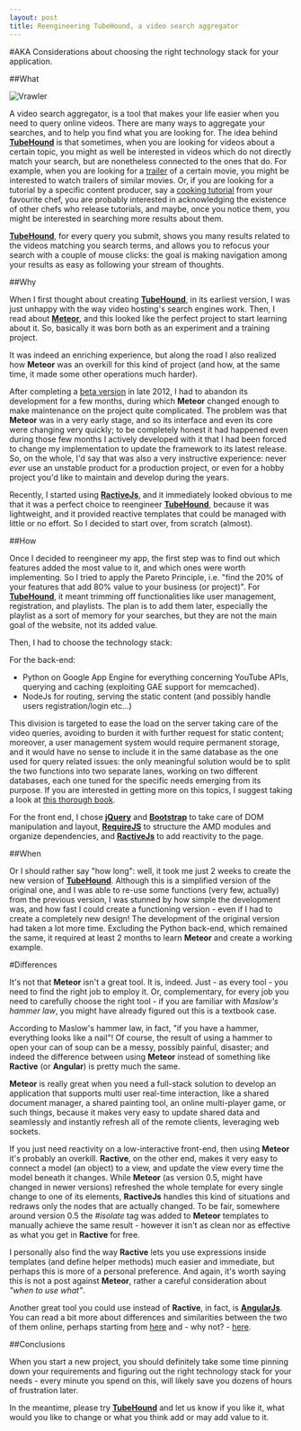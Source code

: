 ```yaml
---
layout: post
title: Reengineering TubeHound, a video search aggregator
---
```


#AKA Considerations about choosing the right technology stack for your application.

##What

![Vrawler](../images/thound.jpg)

A video search aggregator, is a tool that makes your life easier when you need to query online videos. There are many ways to aggregate your searches, and to help you find what you are looking for.
The idea behind [__TubeHound__](http://thound.herokuapp.com/) is that sometimes, when you are looking for videos about a certain topic, you might as well be interested in videos which do not directly match your search, but are nonetheless connected to the ones that do. For example, when you are looking for a [trailer](http://thound.herokuapp.com/search/monuments%20men/1) of a certain movie, you might be interested to watch trailers of similar movies. Or, if you are looking for a tutorial by a specific content producer, say a [cooking tutorial](http://thound.herokuapp.com/search/Gordon%20Ramsay's%20Ultimate%20Cookery%20Course%20S01E01/1) from your favourite chef, you are probably interested in acknowledging the existence of other chefs who release tutorials, and maybe, once you notice them, you might be interested in searching more results about them.

[__TubeHound__](http://thound.herokuapp.com/), for every query you submit, shows you many results related to the videos matching you search terms, and allows you to refocus your search with a couple of mouse clicks: the goal is making navigation among your results as easy as following your stream of thoughts.

##Why

When I first thought about creating [__TubeHound__](http://thound.herokuapp.com/), in its earliest version, I was just unhappy with the way video hosting's search engines work.
Then, I read about [__Meteor__](https://www.meteor.com/), and this looked like the perfect project to start learning about it.
So, basically it was born both as an experiment and a training project.

It was indeed an enriching experience, but along the road I also realized how __Meteor__ was an overkill for this kind of project (and how, at the same time, it made some other operations much harder).

After completing a [beta version](http://thound.meteor.com) in late 2012, I had to abandon its development for a few months, during which __Meteor__ changed enough to make maintenance on the project quite complicated. The problem was that __Meteor__ was in a very early stage, and so its interface and even its core were changing very quickly; to be completely honest it had happened even during those few months I actively developed with it that I had been forced to change my implementation to update the framework to its latest release. So, on the whole, I'd say that was also a very instructive experience: never _ever_ use an unstable product for a production project, or even for a hobby project you'd like to maintain and develop during the years.

Recently, I started using [__RactiveJs__](http://www.ractivejs.org/), and it immediately looked obvious to me that it was a perfect choice to reengineer [__TubeHound__](http://thound.herokuapp.com/), because it was lightweight, and it provided reactive templates that could be managed with little or no effort.
So I decided to start over, from scratch (almost).

##How

Once I decided to reengineer my app, the first step was to find out which features added the most value to it, and which ones were worth implementing. So I tried to apply the Pareto Principle, i.e. "find the 20% of your features that add 80% value to your business (or project)".
For [__TubeHound__](http://thound.herokuapp.com/), it meant trimming off functionalities like user management, registration, and playlists. The plan is to add them later, especially the playlist as a sort of memory for your searches, but they are not the main goal of the website, not its added value.

Then, I had to choose the technology stack:

For the back-end:

* Python on Google App Engine for everything concerning YouTube APIs, querying and caching (exploiting GAE support for memcached).
* NodeJs for routing, serving the static content (and possibly handle users registration/login etc...)

This division is targeted to ease the load on the server taking care of the video queries, avoiding to burden it with further request for static content; moreover, a user management system would require permanent storage, and it would have no sense to include it in the same database as the one used for query related issues: the only meaningful solution would be to split the two functions into two separate lanes, working on two different databases, each one tuned for the specific needs emerging from its purpose. If you are interested in getting more on this topics, I suggest taking a look at [this thorough book](http://www.amazon.com/Scalability-Rules-Principles-Scaling-Sites-ebook/dp/B00503D1TY).

For the front end, I chose [__jQuery__](http://jquery.com) and [__Bootstrap__](http://getbootstrap.com/) to take care of DOM manipulation and layout, [__RequireJS__](http://requirejs.org/) to structure the AMD modules and organize dependencies, and [__RactiveJs__](http://www.ractivejs.org/) to add reactivity to the page.


##When

Or I should rather say "how long": well, it took me just 2 weeks to create the new version of [__TubeHound__](http://thound.herokuapp.com/). Although this is a simplified version of the original one, and I was able to re-use some functions (very few, actually) from the previous version, I was stunned by how simple the development was, and how fast I could create a functioning version - even if I had to create a completely new design!
The development of the original version had taken a lot more time. Excluding the Python back-end, which remained the same, it required at least 2 months to learn __Meteor__ and create a working example.

#Differences

It's not that __Meteor__ isn't a great tool. It is, indeed. Just - as every tool - you need to find the right job to employ it. Or, complementary, for every job you need to carefully choose the right tool - if you are familiar with _Maslow's hammer law_, you might have already figured out this is a textbook case.

According to Maslow's hammer law, in fact, "if you have a hammer, everything looks like a nail"! 
Of course, the result of using a hammer to open your can of soup can be a messy, possibly painful, disaster; and indeed the difference between using __Meteor__ instead of something like __Ractive__ (or __Angular__) is pretty much the same.

__Meteor__ is really great when you need a full-stack solution to develop an application that supports multi user real-time interaction, like a shared document manager, a shared painting tool, an online multi-player game, or such things, because it makes very easy to update shared data and seamlessly and instantly refresh all of the remote clients, leveraging web sockets.

If you just need reactivity on a low-interactive front-end, then using __Meteor__ it's probably an overkill.
__Ractive__, on the other end, makes it very easy to connect a model (an object) to a view, and update the view every time the model beneath it changes. While __Meteor__ (as version 0.5, might have changed in newer versions) refreshed the whole template for every single change to one of its elements, __RactiveJs__ handles this kind of situations and redraws only the nodes that are actually changed. To be fair, somewhere around version 0.5 the _#isolate_ tag was added to __Meteor__ templates to manually achieve the same result - however it isn't as clean nor as effective as what you get in __Ractive__ for free.

I personally also find the way __Ractive__ lets you use expressions inside templates (and define helper methods) much easier and immediate, but perhaps this is more of a personal preference. And again, it's worth saying this is not a post against __Meteor__, rather a careful consideration about _"when to use what"_.

Another great tool you could use instead of __Ractive__, in fact, is [__AngularJs__](http://angularjs.org/). You can read a bit more about differences and similarities between the two of them online, perhaps starting from [here](http://blog.ractivejs.org/posts/whats-the-difference-between-angular-and-ractive) and - why not? - [here](http://mlarocca.github.io/01-22-2014/pathsjs_ractive.html).

##Conclusions

When you start a new project, you should definitely take some time pinning down your requirements and figuring out the right technology stack for your needs - every minute you spend on this, will likely save you dozens of hours of frustration later.

In the meantime, please try [__TubeHound__](http://thound.herokuapp.com) and let us know if you like it, what would you like to change or what you think add or may add value to it.
